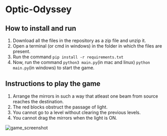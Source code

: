 # Optic-Odyssey

## How to install and run

1) Download all the files in the repository as a zip file and unzip it.
2) Open a terminal (or cmd in windows) in the folder in which the files are present.
3) Run the command ```pip install -r requirements.txt```
4) Now, run the command ```python3 main.py```(in mac and linux) ```python main.py```(in windows) to start the game.

## Instructions to play the game

1) Arrange the mirrors in such a way that atleast one beam from source reaches the destination.
2) The red blocks obstruct the passage of light.
3) You cannot go to a level without clearing the previous levels.
4) You cannot drag the mirrors when the light is ON.

![game_screenshot](https://user-images.githubusercontent.com/65443207/232312980-ba86239e-5c48-48de-92bd-764a6989590d.jpg)
